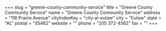 +++
slug = "greene-county-community-service"
title = "Greene County Community Service"
name = "Greene County Community Service"
address = "116 Prairie Avenue"
cityIndexKey = "city-al-eutaw"
city = "Eutaw"
state = "AL"
postal = "35462"
website = ""
phone = "205 372-4562"
fax = ""
+++
